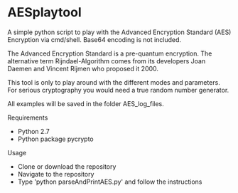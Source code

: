 # AESplaytool

A simple python script to play with the Advanced Encryption Standard (AES) Encryption via cmd/shell. Base64 encoding is not included.

The Advanced Encryption Standard is a pre-quantum encryption. The alternative term Rijndael-Algorithm comes from its developers Joan Daemen and Vincent Rijmen who proposed it 2000.

This tool is only to play around with the different modes and parameters.
For serious cryptography you would need a true random number generator. 

All examples will be saved in the folder AES_log_files.

Requirements

- Python 2.7
- Python package pycrypto 

Usage

- Clone or download the repository
- Navigate to the repository
- Type 'python parseAndPrintAES.py' and follow the instructions

